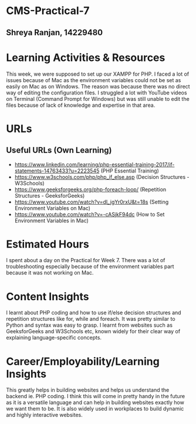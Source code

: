 # CMS-Practical-7
## Shreya Ranjan, 14229480

# Learning Activities & Resources
This week, we were supposed to set up our XAMPP for PHP. I faced a lot of issues because of Mac as the environment variables could not be set as easily on Mac as on Windows. The reason was because there was no direct way of editing the configuration files. I struggled a lot with YouTube videos on Terminal (Command Prompt for Windows) but was still unable to edit the files because of lack of knowledge and expertise in that area.

# URLs
## Useful URLs (Own Learning)
- https://www.linkedin.com/learning/php-essential-training-2017/if-statements-14763433?u=2223545 (PHP Essential Training)
- https://www.w3schools.com/php/php_if_else.asp (Decision Structures - W3Schools)
- https://www.geeksforgeeks.org/php-foreach-loop/ (Repetition Structures - GeeksforGeeks)
- https://www.youtube.com/watch?v=dl_jgYr0rxU&t=18s (Setting Environment Variables on Mac)
- https://www.youtube.com/watch?v=-cASjkF94dc (How to Set Environment Variables in Mac)

# Estimated Hours
I spent about a day on the Practical for Week 7. There was a lot of troubleshooting especially because of the environment variables part because it was not working on Mac.

# Content Insights
I learnt about PHP coding and how to use if/else decision structures and repetition structures like for, while and foreach. It was pretty similar to Python and syntax was easy to grasp. I learnt from websites such as GeeksforGeeks and W3Schools etc, known widely for their clear way of explaining language-specific concepts.

# Career/Employability/Learning Insights
This greatly helps in building websites and helps us understand the backend ie. PHP coding. I think this will come in pretty handy in the future as it is a versatile language and can help in building websites exactly how we want them to be. It is also widely used in workplaces to build dynamic and highly interactive websites.
